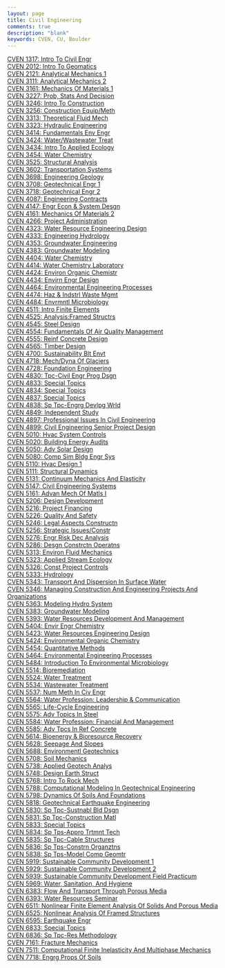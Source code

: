 ```yaml
---
layout: page
title: Civil Engineering
comments: true
description: "blank"
keywords: CVEN, CU, Boulder
---
```

<body>
<div><a href="../../courses/CVEN-1317">CVEN 1317: Intro To Civil Engr</a></div>
<div><a href="../../courses/CVEN-2012">CVEN 2012: Intro To Geomatics</a></div>
<div><a href="../../courses/CVEN-2121">CVEN 2121: Analytical Mechanics 1</a></div>
<div><a href="../../courses/CVEN-3111">CVEN 3111: Analytical Mechanics 2</a></div>
<div><a href="../../courses/CVEN-3161">CVEN 3161: Mechanics Of Materials 1</a></div>
<div><a href="../../courses/CVEN-3227">CVEN 3227: Prob, Stats And Decision</a></div>
<div><a href="../../courses/CVEN-3246">CVEN 3246: Intro To Construction</a></div>
<div><a href="../../courses/CVEN-3256">CVEN 3256: Construction Equip/Meth</a></div>
<div><a href="../../courses/CVEN-3313">CVEN 3313: Theoretical Fluid Mech</a></div>
<div><a href="../../courses/CVEN-3323">CVEN 3323: Hydraulic Engineering</a></div>
<div><a href="../../courses/CVEN-3414">CVEN 3414: Fundamentals Env Engr</a></div>
<div><a href="../../courses/CVEN-3424">CVEN 3424: Water/Wastewater Treat</a></div>
<div><a href="../../courses/CVEN-3434">CVEN 3434: Intro To Applied Ecology</a></div>
<div><a href="../../courses/CVEN-3454">CVEN 3454: Water Chemistry</a></div>
<div><a href="../../courses/CVEN-3525">CVEN 3525: Structural Analysis</a></div>
<div><a href="../../courses/CVEN-3602">CVEN 3602: Transportation Systems</a></div>
<div><a href="../../courses/CVEN-3698">CVEN 3698: Engineering Geology</a></div>
<div><a href="../../courses/CVEN-3708">CVEN 3708: Geotechnical Engr 1</a></div>
<div><a href="../../courses/CVEN-3718">CVEN 3718: Geotechnical Engr 2</a></div>
<div><a href="../../courses/CVEN-4087">CVEN 4087: Engineering Contracts</a></div>
<div><a href="../../courses/CVEN-4147">CVEN 4147: Engr Econ & System Desgn</a></div>
<div><a href="../../courses/CVEN-4161">CVEN 4161: Mechanics Of Materials 2</a></div>
<div><a href="../../courses/CVEN-4266">CVEN 4266: Project Administration</a></div>
<div><a href="../../courses/CVEN-4323">CVEN 4323: Water Resource Engineering Design</a></div>
<div><a href="../../courses/CVEN-4333">CVEN 4333: Engineering Hydrology</a></div>
<div><a href="../../courses/CVEN-4353">CVEN 4353: Groundwater Engineering</a></div>
<div><a href="../../courses/CVEN-4383">CVEN 4383: Groundwater Modeling</a></div>
<div><a href="../../courses/CVEN-4404">CVEN 4404: Water Chemistry</a></div>
<div><a href="../../courses/CVEN-4414">CVEN 4414: Water Chemistry Laboratory</a></div>
<div><a href="../../courses/CVEN-4424">CVEN 4424: Environ Organic Chemistr</a></div>
<div><a href="../../courses/CVEN-4434">CVEN 4434: Envirn Engr Design</a></div>
<div><a href="../../courses/CVEN-4464">CVEN 4464: Environmental Engineering Processes</a></div>
<div><a href="../../courses/CVEN-4474">CVEN 4474: Haz & Indstrl Waste Mgmt</a></div>
<div><a href="../../courses/CVEN-4484">CVEN 4484: Envrmntl Microbiology</a></div>
<div><a href="../../courses/CVEN-4511">CVEN 4511: Intro Finite Elements</a></div>
<div><a href="../../courses/CVEN-4525">CVEN 4525: Analysis:Framed Structrs</a></div>
<div><a href="../../courses/CVEN-4545">CVEN 4545: Steel Design</a></div>
<div><a href="../../courses/CVEN-4554">CVEN 4554: Fundamentals Of Air Quality Management</a></div>
<div><a href="../../courses/CVEN-4555">CVEN 4555: Reinf Concrete Design</a></div>
<div><a href="../../courses/CVEN-4565">CVEN 4565: Timber Design</a></div>
<div><a href="../../courses/CVEN-4700">CVEN 4700: Sustainability Blt Envt</a></div>
<div><a href="../../courses/CVEN-4718">CVEN 4718: Mech/Dyna Of Glaciers</a></div>
<div><a href="../../courses/CVEN-4728">CVEN 4728: Foundation Engineering</a></div>
<div><a href="../../courses/CVEN-4830">CVEN 4830: Tpc-Civil Engr Prog Dsgn</a></div>
<div><a href="../../courses/CVEN-4833">CVEN 4833: Special Topics</a></div>
<div><a href="../../courses/CVEN-4834">CVEN 4834: Special Topics</a></div>
<div><a href="../../courses/CVEN-4837">CVEN 4837: Special Topics</a></div>
<div><a href="../../courses/CVEN-4838">CVEN 4838: Sp Tpc-Engrg Devlpg Wrld</a></div>
<div><a href="../../courses/CVEN-4849">CVEN 4849: Independent Study</a></div>
<div><a href="../../courses/CVEN-4897">CVEN 4897: Professional Issues In Civil Engineering</a></div>
<div><a href="../../courses/CVEN-4899">CVEN 4899: Civil Engineering Senior Project Design</a></div>
<div><a href="../../courses/CVEN-5010">CVEN 5010: Hvac System Controls</a></div>
<div><a href="../../courses/CVEN-5020">CVEN 5020: Building Energy Audits</a></div>
<div><a href="../../courses/CVEN-5050">CVEN 5050: Adv Solar Design</a></div>
<div><a href="../../courses/CVEN-5080">CVEN 5080: Comp Sim Bldg Engr Sys</a></div>
<div><a href="../../courses/CVEN-5110">CVEN 5110: Hvac Design 1</a></div>
<div><a href="../../courses/CVEN-5111">CVEN 5111: Structural Dynamics</a></div>
<div><a href="../../courses/CVEN-5131">CVEN 5131: Continuum Mechanics And Elasticity</a></div>
<div><a href="../../courses/CVEN-5147">CVEN 5147: Civil Engineering Systems</a></div>
<div><a href="../../courses/CVEN-5161">CVEN 5161: Advan Mech Of Matls I</a></div>
<div><a href="../../courses/CVEN-5206">CVEN 5206: Design Development</a></div>
<div><a href="../../courses/CVEN-5216">CVEN 5216: Project Financing</a></div>
<div><a href="../../courses/CVEN-5226">CVEN 5226: Quality And Safety</a></div>
<div><a href="../../courses/CVEN-5246">CVEN 5246: Legal Aspects Constructn</a></div>
<div><a href="../../courses/CVEN-5256">CVEN 5256: Strategic Issues/Constr</a></div>
<div><a href="../../courses/CVEN-5276">CVEN 5276: Engr Risk Dec Analysis</a></div>
<div><a href="../../courses/CVEN-5286">CVEN 5286: Desgn Constrctn Operatns</a></div>
<div><a href="../../courses/CVEN-5313">CVEN 5313: Environ Fluid Mechanics</a></div>
<div><a href="../../courses/CVEN-5323">CVEN 5323: Applied Stream Ecology</a></div>
<div><a href="../../courses/CVEN-5326">CVEN 5326: Const Project Controls</a></div>
<div><a href="../../courses/CVEN-5333">CVEN 5333: Hydrology</a></div>
<div><a href="../../courses/CVEN-5343">CVEN 5343: Transport And Dispersion In Surface Water</a></div>
<div><a href="../../courses/CVEN-5346">CVEN 5346: Managing Construction And Engineering Projects And Organizations</a></div>
<div><a href="../../courses/CVEN-5363">CVEN 5363: Modeling Hydro System</a></div>
<div><a href="../../courses/CVEN-5383">CVEN 5383: Groundwater Modeling</a></div>
<div><a href="../../courses/CVEN-5393">CVEN 5393: Water Resources Development And Management</a></div>
<div><a href="../../courses/CVEN-5404">CVEN 5404: Envir Engr Chemistry</a></div>
<div><a href="../../courses/CVEN-5423">CVEN 5423: Water Resources Engineering Design</a></div>
<div><a href="../../courses/CVEN-5424">CVEN 5424: Environmental Organic Chemistry</a></div>
<div><a href="../../courses/CVEN-5454">CVEN 5454: Quantitative Methods</a></div>
<div><a href="../../courses/CVEN-5464">CVEN 5464: Environmental Engineering Processes</a></div>
<div><a href="../../courses/CVEN-5484">CVEN 5484: Introduction To Environmental Microbiology</a></div>
<div><a href="../../courses/CVEN-5514">CVEN 5514: Bioremediation</a></div>
<div><a href="../../courses/CVEN-5524">CVEN 5524: Water Treatment</a></div>
<div><a href="../../courses/CVEN-5534">CVEN 5534: Wastewater Treatment</a></div>
<div><a href="../../courses/CVEN-5537">CVEN 5537: Num Meth In Civ Engr</a></div>
<div><a href="../../courses/CVEN-5564">CVEN 5564: Water Profession: Leadership & Communication</a></div>
<div><a href="../../courses/CVEN-5565">CVEN 5565: Life-Cycle Engineering</a></div>
<div><a href="../../courses/CVEN-5575">CVEN 5575: Adv Topics In Steel</a></div>
<div><a href="../../courses/CVEN-5584">CVEN 5584: Water Profession:  Financial And Management</a></div>
<div><a href="../../courses/CVEN-5585">CVEN 5585: Adv Tpcs In Ref Concrete</a></div>
<div><a href="../../courses/CVEN-5614">CVEN 5614: Bioenergy & Bioresource Recovery</a></div>
<div><a href="../../courses/CVEN-5628">CVEN 5628: Seepage And Slopes</a></div>
<div><a href="../../courses/CVEN-5688">CVEN 5688: Environmentl Geotechnics</a></div>
<div><a href="../../courses/CVEN-5708">CVEN 5708: Soil Mechanics</a></div>
<div><a href="../../courses/CVEN-5738">CVEN 5738: Applied Geotech Analys</a></div>
<div><a href="../../courses/CVEN-5748">CVEN 5748: Design Earth Struct</a></div>
<div><a href="../../courses/CVEN-5768">CVEN 5768: Intro To Rock Mech</a></div>
<div><a href="../../courses/CVEN-5788">CVEN 5788: Computational Modeling In Geotechnical Engineering</a></div>
<div><a href="../../courses/CVEN-5798">CVEN 5798: Dynamics Of Soils And Foundations</a></div>
<div><a href="../../courses/CVEN-5818">CVEN 5818: Geotechnical Earthquake Engineering</a></div>
<div><a href="../../courses/CVEN-5830">CVEN 5830: Sp Tpc-Sustnabl Bld Dsgn</a></div>
<div><a href="../../courses/CVEN-5831">CVEN 5831: Sp Tpc-Construction Matl</a></div>
<div><a href="../../courses/CVEN-5833">CVEN 5833: Special Topics</a></div>
<div><a href="../../courses/CVEN-5834">CVEN 5834: Sp Tps-Appro Trtmnt Tech</a></div>
<div><a href="../../courses/CVEN-5835">CVEN 5835: Sp Tpc-Cable Structures</a></div>
<div><a href="../../courses/CVEN-5836">CVEN 5836: Sp Tps-Constrn Organztns</a></div>
<div><a href="../../courses/CVEN-5838">CVEN 5838: Sp Tps-Model Comp Geomtr</a></div>
<div><a href="../../courses/CVEN-5919">CVEN 5919: Sustainable Community Development 1</a></div>
<div><a href="../../courses/CVEN-5929">CVEN 5929: Sustainable Community Development 2</a></div>
<div><a href="../../courses/CVEN-5939">CVEN 5939: Sustainable Community Development Field Practicum</a></div>
<div><a href="../../courses/CVEN-5969">CVEN 5969: Water, Sanitation, And Hygiene</a></div>
<div><a href="../../courses/CVEN-6383">CVEN 6383: Flow And Transport Through Porous Media</a></div>
<div><a href="../../courses/CVEN-6393">CVEN 6393: Water Resources Seminar</a></div>
<div><a href="../../courses/CVEN-6511">CVEN 6511: Nonlinear Finite Element Analysis Of Solids And Porous Media</a></div>
<div><a href="../../courses/CVEN-6525">CVEN 6525: Nonlinear Analysis Of Framed Structures</a></div>
<div><a href="../../courses/CVEN-6595">CVEN 6595: Earthquake Engr</a></div>
<div><a href="../../courses/CVEN-6833">CVEN 6833: Special Topics</a></div>
<div><a href="../../courses/CVEN-6836">CVEN 6836: Sp Tpc-Res Methodology</a></div>
<div><a href="../../courses/CVEN-7161">CVEN 7161: Fracture Mechanics</a></div>
<div><a href="../../courses/CVEN-7511">CVEN 7511: Computational Finite Inelasticity And Multiphase Mechanics</a></div>
<div><a href="../../courses/CVEN-7718">CVEN 7718: Engrg Props Of Soils</a></div>
</body>